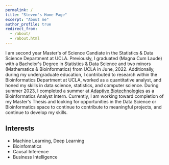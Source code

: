 ```yaml
---
permalink: /
title: "Steven's Home Page"
excerpt: "About me"
author_profile: true
redirect_from: 
  - /about/
  - /about.html
---
```


I am second year Master's of Science Candiate in the Statistics & Data Science Department at UCLA. Previously, I graduated (Magna Cum Laude) with a Bachelor's Degree in Statistics & Data Science and two minors (Mathematics & Bioinformatics) from UCLA in June, 2022. Additionally, during my undergraduate education, I contributed to research within the Bioinformatics Department at UCLA, worked as a quantitative analyst, and honed my skills in data science, statistics, and computer science. During summer 2023, I completed a summer at <a href="https://adaptivebiotech.com">Adaptive Biotechnologies</a> as a Bioinformatics Analyst Intern. Currently, I am working toward completion of my Master's Thesis and looking for opportunities in the Data Science or Bioinformatics space to continue to contribute to meaningful projects, and continue to develop my skills.

## Interests 

* Machine Learning, Deep Learning
* Bioinfomatics
* Causal Inference
* Business Intelligence

